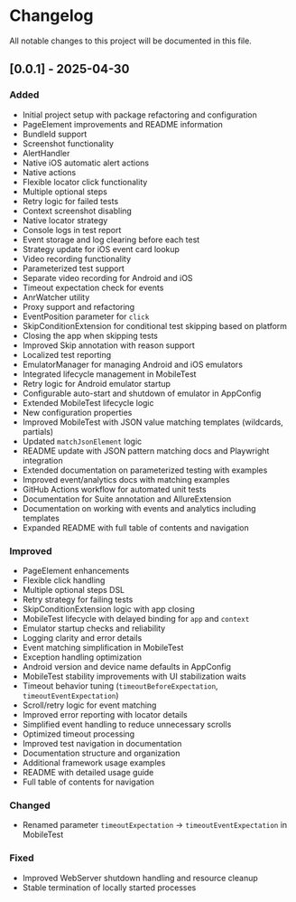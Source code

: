 # Changelog

All notable changes to this project will be documented in this file.

## [0.0.1] - 2025-04-30
### Added
- Initial project setup with package refactoring and configuration
- PageElement improvements and README information
- BundleId support
- Screenshot functionality
- AlertHandler
- Native iOS automatic alert actions
- Native actions
- Flexible locator click functionality
- Multiple optional steps
- Retry logic for failed tests
- Context screenshot disabling
- Native locator strategy
- Console logs in test report
- Event storage and log clearing before each test
- Strategy update for iOS event card lookup
- Video recording functionality
- Parameterized test support
- Separate video recording for Android and iOS
- Timeout expectation check for events
- AnrWatcher utility
- Proxy support and refactoring
- EventPosition parameter for `click`
- SkipConditionExtension for conditional test skipping based on platform
- Closing the app when skipping tests
- Improved Skip annotation with reason support
- Localized test reporting
- EmulatorManager for managing Android and iOS emulators
- Integrated lifecycle management in MobileTest
- Retry logic for Android emulator startup
- Configurable auto-start and shutdown of emulator in AppConfig
- Extended MobileTest lifecycle logic
- New configuration properties
- Improved MobileTest with JSON value matching templates (wildcards, partials)
- Updated `matchJsonElement` logic
- README update with JSON pattern matching docs and Playwright integration
- Extended documentation on parameterized testing with examples
- Improved event/analytics docs with matching examples
- GitHub Actions workflow for automated unit tests
- Documentation for Suite annotation and AllureExtension
- Documentation on working with events and analytics including templates
- Expanded README with full table of contents and navigation

### Improved
- PageElement enhancements
- Flexible click handling
- Multiple optional steps DSL
- Retry strategy for failing tests
- SkipConditionExtension logic with app closing
- MobileTest lifecycle with delayed binding for `app` and `context`
- Emulator startup checks and reliability
- Logging clarity and error details
- Event matching simplification in MobileTest
- Exception handling optimization
- Android version and device name defaults in AppConfig
- MobileTest stability improvements with UI stabilization waits
- Timeout behavior tuning (`timeoutBeforeExpectation`, `timeoutEventExpectation`)
- Scroll/retry logic for event matching
- Improved error reporting with locator details
- Simplified event handling to reduce unnecessary scrolls
- Optimized timeout processing
- Improved test navigation in documentation
- Documentation structure and organization
- Additional framework usage examples
- README with detailed usage guide
- Full table of contents for navigation

### Changed
- Renamed parameter `timeoutExpectation` → `timeoutEventExpectation` in MobileTest

### Fixed
- Improved WebServer shutdown handling and resource cleanup
- Stable termination of locally started processes
